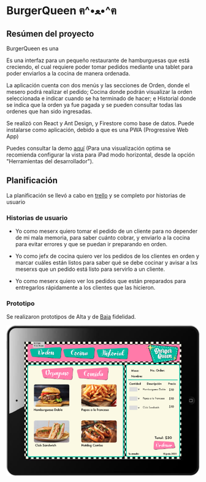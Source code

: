 # BurgerQueen ฅ^•ﻌ•^ฅ

## Resúmen del proyecto

BurgerQueen es una  

Es una interfaz para un pequeño restaurante de hamburguesas que está creciendo, el cual requiere poder tomar pedidos mediante una tablet para poder enviarlos a la cocina de manera ordenada.

La aplicación cuenta con dos menús y las secciones de Orden, donde el mesero podrá realizar el pedido; Cocina donde podrán visualizar la orden seleccionada e indicar cuando se ha terminado de hacer; e Historial donde se indica que la orden ya fue pagada y se pueden consultar todas las ordenes que han sido ingresadas.

Se realizó con React y Ant Design, y Firestore como base de datos. Puede instalarse como aplicación, debido a que es una PWA (Progressive Web App) 

Puedes consultar la demo <a href='burgerqueen-d2dca.web.app/'>aquí</a> (Para una visualización optima se recomienda configurar la vista para iPad modo horizontal, desde la opción "Herramientas del desarrollador").
  
## Planificación 

La planificación se llevó a cabo en <a href='https://trello.com/b/wG5gWN45/burger-queen'>trello</a> y se completo por historias de usuario

  ### Historias de usuario 
  
  * Yo como meserx quiero tomar el pedido de un cliente para no depender de mi mala memoria, para saber cuánto cobrar, y enviarlo a la cocina para evitar errores y que se puedan ir preparando en orden.

  * Yo como jefx de cocina quiero ver los pedidos de los clientes en orden y marcar cuáles están listos para saber qué se debe cocinar y avisar a lxs meserxs que un pedido está listo para servirlo a un cliente.

  * Yo como meserx quiero ver los pedidos que están preparados para entregarlos rápidamente a los clientes que las hicieron.
    
  ### Prototipo
  
  Se realizaron prototipos de Alta y de <a href='https://www.figma.com/proto/Bc3hWHx2Dkoye8FR3iNKTW/BurgerQueen?scaling=scale-down&node-id=1%3A2'>Baja</a> fidelidad.

  <img src='./src/Assets/recurso.png'>

